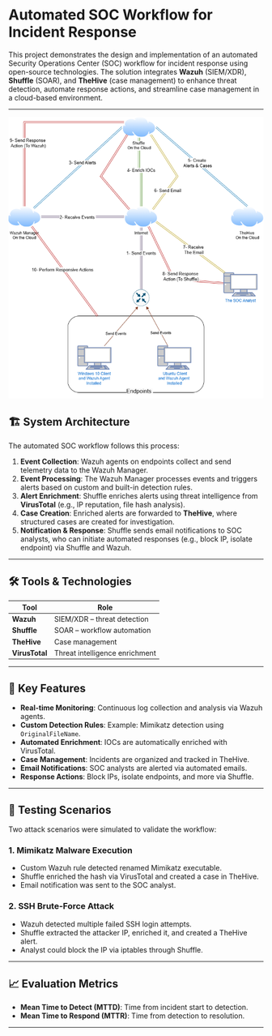 
# Automated SOC Workflow for Incident Response

This project demonstrates the design and implementation of an automated Security Operations Center (SOC) workflow for incident response using open-source technologies. The solution integrates **Wazuh** (SIEM/XDR), **Shuffle** (SOAR), and **TheHive** (case management) to enhance threat detection, automate response actions, and streamline case management in a cloud-based environment.

---

![image](workflow.png)

## 🏗️ System Architecture

The automated SOC workflow follows this process:

1. **Event Collection**: Wazuh agents on endpoints collect and send telemetry data to the Wazuh Manager.
2. **Event Processing**: The Wazuh Manager processes events and triggers alerts based on custom and built-in detection rules.
3. **Alert Enrichment**: Shuffle enriches alerts using threat intelligence from **VirusTotal** (e.g., IP reputation, file hash analysis).
4. **Case Creation**: Enriched alerts are forwarded to **TheHive**, where structured cases are created for investigation.
5. **Notification & Response**: Shuffle sends email notifications to SOC analysts, who can initiate automated responses (e.g., block IP, isolate endpoint) via Shuffle and Wazuh.


---

## 🛠️ Tools & Technologies

| Tool          | Role                          |
|---------------|-------------------------------|
| **Wazuh**     | SIEM/XDR – threat detection   |
| **Shuffle**   | SOAR – workflow automation    |
| **TheHive**   | Case management               |
| **VirusTotal**| Threat intelligence enrichment|

---

## 🔧 Key Features

- **Real-time Monitoring**: Continuous log collection and analysis via Wazuh agents.
- **Custom Detection Rules**: Example: Mimikatz detection using `OriginalFileName`.
- **Automated Enrichment**: IOCs are automatically enriched with VirusTotal.
- **Case Management**: Incidents are organized and tracked in TheHive.
- **Email Notifications**: SOC analysts are alerted via automated emails.
- **Response Actions**: Block IPs, isolate endpoints, and more via Shuffle.

---

## 🧪 Testing Scenarios

Two attack scenarios were simulated to validate the workflow:

### 1. Mimikatz Malware Execution
- Custom Wazuh rule detected renamed Mimikatz executable.
- Shuffle enriched the hash via VirusTotal and created a case in TheHive.
- Email notification was sent to the SOC analyst.

### 2. SSH Brute-Force Attack
- Wazuh detected multiple failed SSH login attempts.
- Shuffle extracted the attacker IP, enriched it, and created a TheHive alert.
- Analyst could block the IP via iptables through Shuffle.

---

## 📈 Evaluation Metrics

- **Mean Time to Detect (MTTD)**: Time from incident start to detection.
- **Mean Time to Respond (MTTR)**: Time from detection to resolution.

---

